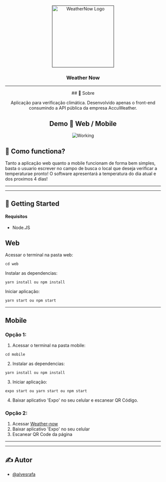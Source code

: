 <p align="center">
  <a href="" rel="noopener">
 <img width=200px height=200px src="https://i.imgur.com/HBdnoB3.png" alt="WeatherNow Logo"></a>
</p>

<h3 align="center">Weather Now</h3>


---
<div align="center"> 
## 🧐 Sobre <a name = "about"></a>

Aplicação para verificação climática. Desenvolvido apenas o front-end consumindo a API pública da empresa AccuWeather. 
## Demo 🎥 Web / Mobile  <a name = "demo"></a>

![Working](https://im3.ezgif.com/tmp/ezgif-3-260d0d1efc52.gif)
</div>

## 💭 <strong>Como functiona?</strong> <a name = "working"></a>

Tanto a aplicação web quanto a mobile funcionam de forma bem simples, basta o usuario escrever no campo de busca o local que deseja verificar a temperaturae pronto! O software apresentará a temperatura do dia atual e dos proximos 4 dias!

---
---
## 🏁 <strong>Getting Started</strong> <a name = "getting_started"></a>


#### Requisitos
- Node.JS

## <strong>Web</strong>
Acessar o terminal na pasta web:
```
cd web
```
Instalar as dependencias:
```
yarn install ou npm install
```
Iniciar aplicação:
```
yarn start ou npm start
```
---
## <strong>Mobile</strong>
### <strong>Opção 1:</strong>

1. Acessar o terminal na pasta mobile:
```
cd mobile
```
2. Instalar as dependencias:
```
yarn install ou npm install
```
3. Iniciar aplicação:
```
expo start ou yarn start ou npm start 
```
4. Baixar aplicativo 'Expo' no seu celular e escanear QR Código.
### <strong>Opção 2:</strong>
1. Acessar [Weather-now](https://expo.io/@raufa/weather-now)
2. Baixar aplicativo 'Expo' no seu celular
3. Escanear QR Code da página
---
---
## ✍️ <strong>Autor</strong> <a name = "authors"></a>

- [@alvesrafa](https://github.com/alvesrafa) 
